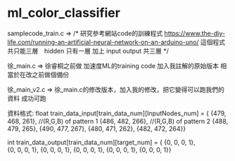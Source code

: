 # ml_color_classifier

samplecode_train.c
=>
/*
研究參考網站code的訓練程式
https://www.the-diy-life.com/running-an-artificial-neural-network-on-an-arduino-uno/
這個程式共只能三層　hidden 只有一層 加上 input output 共三層
*/

徐_main.c
=>
徐睿桐之前做 加速度ML的training code
加入我註解的原始版本
相當於在改之前做個備份

徐_main_v2.c
=>
徐_main.c的修改版本，加入我的修改，把它變得可以跑我們的資料
成功可跑

資料格式:
float train_data_input[train_data_num][InputNodes_num] = {
    {479, 468, 261},  //(R,G,B) of pattern 1
    {486, 482, 266},  //(R,G,B) of pattern 2
    {488, 479, 265},
    {490, 477, 267},
    {480, 471, 262},
    {482, 472, 264}}

int train_data_output[train_data_num][target_num] = {
    {0, 0, 0, 1},  
    {0, 0, 0, 1},
    {0, 0, 0, 1},
    {0, 0, 0, 1},
    {0, 0, 0, 1},
    {0, 0, 0, 1}}
